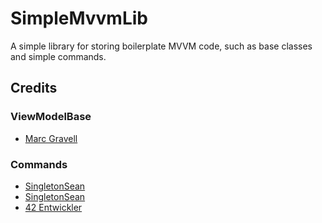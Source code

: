 # SimpleMvvmLib

A simple library for storing boilerplate MVVM code, such as base classes and simple commands.

## Credits

### ViewModelBase

* [Marc Gravell](https://stackoverflow.com/a/1316417)

### Commands

* [SingletonSean](https://youtu.be/DNez3wIpHeE)
* [SingletonSean](https://youtu.be/dbh1st68Tco)
* [42 Entwickler](https://youtu.be/k0YNXZy9_ew)
